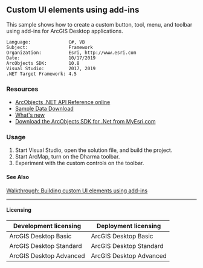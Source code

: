 ## Custom UI elements using add-ins

This sample shows how to create a custom button, tool, menu, and toolbar using add-ins for ArcGIS Desktop applications.   


<!-- TODO: Fill this section below with metadata about this sample-->
```
Language:              C#, VB
Subject:               Framework
Organization:          Esri, http://www.esri.com
Date:                  10/17/2019
ArcObjects SDK:        10.8
Visual Studio:         2017, 2019
.NET Target Framework: 4.5
```

### Resources

* [ArcObjects .NET API Reference online](http://desktop.arcgis.com/en/arcobjects/latest/net/webframe.htm)  
* [Sample Data Download](../../releases)  
* [What's new](http://desktop.arcgis.com/en/arcobjects/latest/net/webframe.htm#91cabc68-2271-400a-8ff9-c7fb25108546.htm)  
* [Download the ArcObjects SDK for .Net from MyEsri.com](https://my.esri.com/)  

### Usage
1. Start Visual Studio, open the solution file, and build the project.  
1. Start ArcMap, turn on the Dharma toolbar.  
1. Experiment with the custom controls on the toolbar.  







#### See Also  
[Walkthrough: Building custom UI elements using add-ins](http://desktop.arcgis.com/search/?q=Walkthrough%3A%20Building%20custom%20UI%20elements%20using%20add-ins&p=0&language=en&product=arcobjects-sdk-dotnet&version=&n=15&collection=help)  


---------------------------------

#### Licensing  
| Development licensing | Deployment licensing | 
| ------------- | ------------- | 
| ArcGIS Desktop Basic | ArcGIS Desktop Basic |  
| ArcGIS Desktop Standard | ArcGIS Desktop Standard |  
| ArcGIS Desktop Advanced | ArcGIS Desktop Advanced |  


